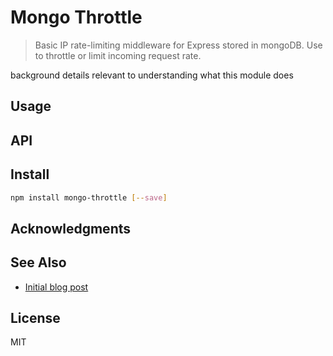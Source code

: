 # Mongo Throttle

> Basic IP rate-limiting middleware for Express stored in mongoDB. Use to throttle or limit incoming request rate.

background details relevant to understanding what this module does

## Usage

## API

## Install

~~~sh
npm install mongo-throttle [--save]
~~~

## Acknowledgments

## See Also
- [Initial blog post][0]

## License

MIT

[0]: http://www.andjosh.com/2016/03/13/rate-limit-node-mongodb/
